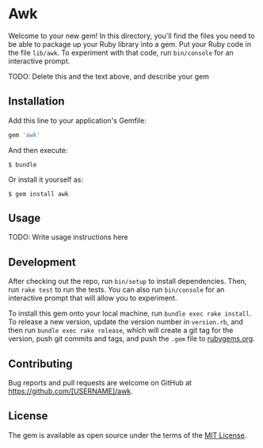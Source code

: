 # Awk

Welcome to your new gem! In this directory, you'll find the files you need to be able to package up your Ruby library into a gem. Put your Ruby code in the file `lib/awk`. To experiment with that code, run `bin/console` for an interactive prompt.

TODO: Delete this and the text above, and describe your gem

## Installation

Add this line to your application's Gemfile:

```ruby
gem 'awk'
```

And then execute:

    $ bundle

Or install it yourself as:

    $ gem install awk

## Usage

TODO: Write usage instructions here

## Development

After checking out the repo, run `bin/setup` to install dependencies. Then, run `rake test` to run the tests. You can also run `bin/console` for an interactive prompt that will allow you to experiment.

To install this gem onto your local machine, run `bundle exec rake install`. To release a new version, update the version number in `version.rb`, and then run `bundle exec rake release`, which will create a git tag for the version, push git commits and tags, and push the `.gem` file to [rubygems.org](https://rubygems.org).

## Contributing

Bug reports and pull requests are welcome on GitHub at https://github.com/[USERNAME]/awk.


## License

The gem is available as open source under the terms of the [MIT License](http://opensource.org/licenses/MIT).

